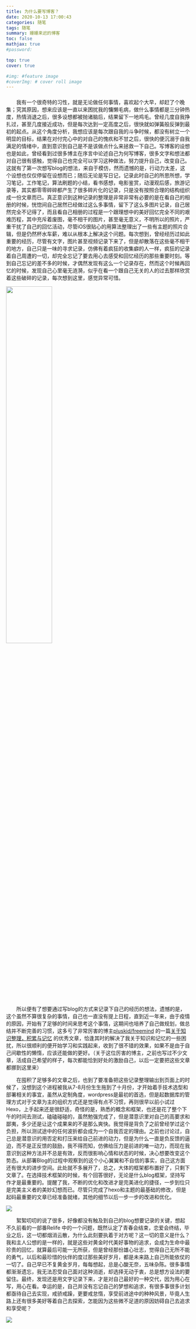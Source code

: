 ```yaml
---
title: 为什么要写博客？
date: 2020-10-13 17:00:43
categories: 随笔
tags: 随笔
summary: 姗姗来迟的博客
toc: false
mathjax: true
#password: 

top: true
cover: true

#img: #feature image
#coverImg: # cover roll image
---
```


### 

　　我有一个很奇特的习性，就是无论做任何事情，喜欢起个大早，却赶了个晚集；究其原因，想来应该是一直以来困扰我的慵懒毛病，做什么事情都是三分钟热度，热情消退之后，很多设想都被抛诸脑后，结果留下一地鸡毛。曾经几度自我挣扎过，甚至几度接近成功，但是每次达到一定高度之后，很快就如弹簧般反弹到最初的起点。从这个角度分析，我想应该是每次跟自我的斗争时候，都没有树立一个明显的目标，结果在对付完心中的对自己的愧疚和不甘之后，很快的便沉溺于自我满足的情绪中，直到意识到自己是不是该做点什么来拯救一下自己。写博客的设想也是如此，曾经看到过很多博主在序言中论述自己为何写博客，很多文字和想法都对自己很有感触，觉得自己也完全可以学习这种做法，努力提升自己，改变自己。这就有了第一次想写blog的想法，来自于模仿，然而遗憾的是，行动力太差，这个设想也仅仅停留在设想而已；随后无论是写日记，记录此时自己的所思所想，学习笔记，工作笔记，算法刷题的小结，看书感想，电影鉴赏，动漫观后感，旅游记录等，其实都零零碎碎都产生了很多碎片化的记录，只是没有按照合理的结构组织成一份文章而已。真正意识到这种记录的整理是非常非常有必要的是在看自己的相册的时候，恍惚间自己居然已经做过这么多事情，留下了这么多图片记录，自己居然完全不记得了，而且看自己相册的过程是一个跟理想中的美好回忆完全不同的艰难历程，其中充斥着废图，毫不相干的图片，甚至毫无意义，不明所以的照片，严重干扰了自己的回忆活动，尽管iOS很贴心的用算法整理出了一些有主题的照片合辑，但是仍然杯水车薪，难以从根本上解决这个问题。每次想到，曾经经历过如此重要的经历，尽管有文字，图片甚至视频记录下来了，但是却散落在这些毫不相干的地方，自己只是一味的寻求记录，仿佛有着疯狂的收集癖的人一样，疯狂的记录着自己周遭的一切，却完全忘记了要去用心去感受和回忆经历的那些重要时刻。等到自己忘记的差不多的时候，才偶然发现有这么一个记录存在，然而这个时候再回忆的时候，发现自己心里毫无涟漪，似乎在看一个跟自己无关的人的过去那样欣赏着这些破碎的记录，每次想到这里，感觉异常可惜。

<img src="Euphonium_Movie_2nd_KV.jpg" width="50%" height="50%">

　　所以便有了想要通过写blog的方式来记录下自己的经历的想法，遗憾的是，这个虽然不算很复杂的事情，自己也一直没有提上日程，直到近一年来，由于疫情的原因，开始有了足够的时间来思考这个事情，这期间也培养了自己做规划，做总结并不断完善的习惯，这多亏了非常厉害的博主[pluskid/freemind](http://freemind.pluskid.org) 的一篇[关于知识整理，积累与记忆](http://freemind.pluskid.org/misc/knowledge-accumulate/) 的优秀文章，恰逢其时的解决了我关于知识和记忆的一些困扰，所以很顺利的便开始学习和实践起来，收到了很不错的效果，如果不是由于自己间歇性的懒惰，应该还能做的更好。（关于这位厉害的博主，之前也写过不少文章，活成自己希望的样子，每次都能恰到好处的激励自己，以后一定要把这些文章都挪到这里来）

　　在囤积了足够多的文章之后，也到了要准备把这些记录整理输出到页面上的时候了，没想到这个进程被我从7-8月份生生拖到了十月份，才开始着手技术选型和部署相关的事宜，虽然从定制角度，wordpress是最初的首选，但是起数据库的管理方式对于文章为主的组织方式还是觉得有点不习惯，再则很早以前小试过Hexo，上手起来还是很舒适，奇怪的是，熟悉的概念和框架，也还是花了整个下午的时间去测试，磕磕碰碰的，虽然勉强完成了，但是潜意识里对自己的高要求和鄙夷，多少还是让这个成果来的不是那么爽快。我觉得是背负了之前曾经学过这个负担，所以测试途中的任何波折都会成为一个自我否定的理由。之前也讨论过，自己总是潜意识的用否定和打压来给自己前进的动力，但是为什么一直是负反馈的逼迫，而不是正反馈的鼓励，我不得而知，仿佛给压力是前进的唯一动力，而现在我意识到这种方法并不总是有效，反而很影响心情和状态的时候，决心想要改变这个势态。从部署Blog的过程中观察到的这个小心翼翼和不自信的事实，自己这方面还有很大的进步空间。此处就不多展开了，总之，大体的框架都布置好了，只剩下文章了。在选择技术框架的时候，有个回答很好，无论是什么blog框架，坚持写作才是最重要的。提醒了我，不断的优化和改进才是完美进化的捷径，一步到位只是完美主义者的美妙幻想而已。尽管只完成了hexo和主题的最基础的修改，但是起码最重要的文章已经准备就绪，其他的细节以后一步一步的改进和优化。

![](relife-1.png)

　　絮絮叨叨的说了很多，好像都没有触及到自己的blog想要记录的关键，想起不久前看的一部番Relife 中的一个问题，既然认定了青春会结束，恋爱会终结，毕业之后，这一切都烟消云散，为什么此刻要执着于对方呢？这一切的意义是什么？ 我和主人公想的是一样的，就是这些对黄金时代美好事物的追求，会成为生命中最珍贵的回忆，就算最后可能一无所获，但是曾经那份雄心壮志，觉得自己无所不能的勇气，以后和最珍惜的伙伴的度过那些美好岁月，都是未来路上自己所能依仗的一切了。自己早已不复黄金岁月，每每想起，总是心酸无奈，五味杂陈。很多事情都渐渐遗忘，我无法忍受自己面对这种消逝，却选择无动于衷，总是想方设法的要留住。最终，发现还是用文字记录下来，才是对自己最好的一种交代，因为用心在写，用心在看。幸运的是，自己并没有忘记自己的梦想和追求，有很多事很多计划都亟待自己去实现，戒骄戒躁，更要戒怠惰，享受前进途中的种种风景，毕竟人生路上还有很多美好等着自己去探索，怎能因为这些微不足道的原因妨碍自己去追求和享受呢？

![](relife-2.jpg)